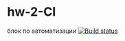 # hw-2-CI
блок по автоматизации
[![Build status](https://ci.appveyor.com/api/projects/status/qk7aqh6edrfi2h6u?svg=true)](https://ci.appveyor.com/project/Anna-Mih/hw-2-ci)
